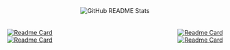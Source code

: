 <div align="center">
  <img src="https://github-readme-stats.vercel.app/api/top-langs?username=alexbabits&show_icons=true&locale=en&layout=compact&custom_title=Primary%20Languages&hide=jupyter%20notebook,html,css,tcl,c%23" alt="GitHub README Stats">
</div>
<br/>
<br/>
<div align="center" style="display: flex; justify-content: space-between;">
  <a href="https://github.com/alexbabits/ethernaut-solutions-hardhat">
    <img src="https://github-readme-stats.vercel.app/api/pin/?username=alexbabits&repo=ethernaut-solutions-hardhat" alt="Readme Card">
  </a>
  <a href="https://github.com/alexbabits/damn-vulnerable-defi-ctfs">
    <img src="https://github-readme-stats.vercel.app/api/pin/?username=alexbabits&repo=damn-vulnerable-defi-ctfs" alt="Readme Card">
  </a>
</div>
<div align="center" style="display: flex; justify-content: space-between;">
  <a href="https://github.com/alexbabits/quadratic-voting-dApp">
    <img src="https://github-readme-stats.vercel.app/api/pin/?username=alexbabits&repo=entropy-oracle" alt="Readme Card">
  </a>
  <a href="https://github.com/alexbabits/guns-and-coffee-dapp">
    <img src="https://github-readme-stats.vercel.app/api/pin/?username=alexbabits&repo=diamond-3-foundry" alt="Readme Card">
  </a>
</div>
